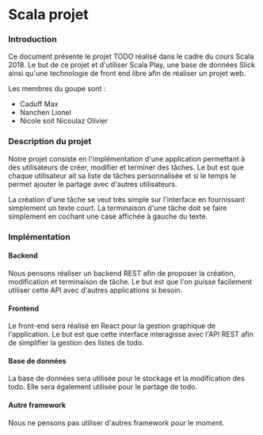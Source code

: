 # Scala projet

### Introduction

Ce document présente le projet TODO réalisé dans le cadre du cours Scala 2018. Le but de ce projet et d'utiliser Scala Play, une base de données Slick ainsi qu'une technologie de front end libre afin de réaliser un projet web.

Les membres du goupe sont :

- Caduff Max
- Nanchen Lionel
- Nicole soit Nicoulaz Olivier

### Description du projet

Notre projet consiste en l'implémentation d'une application permettant à des utilisateurs de créer, modifier et terminer des tâches. Le but est que chaque utilisateur ait sa liste de tâches personnalisée et si le temps le permet ajouter le partage avec d'autres utilisateurs.

La création d'une tâche se veut très simple sur l'interface en fournissant simplement un texte court. La terminaison d'une tâche doit se faire simplement en cochant une case affichée à gauche du texte.

### Implémentation

#### Backend

Nous pensons réaliser un backend REST afin de proposer la création, modification et terminaison de tâche. Le but est que l'on puisse facilement utiliser cette API avec d'autres applications si besoin.

#### Frontend

Le front-end sera réalisé en React pour la gestion graphique de l'application. Le but est que cette interface interagisse avec l'API REST afin de simplifier la gestion des listes de todo.

#### Base de données

La base de données sera utilisée pour le stockage et la modification des todo. Elle sera également utilisée pour le partage de todo.

#### Autre framework

Nous ne pensons pas utiliser d'autres framework pour le moment.